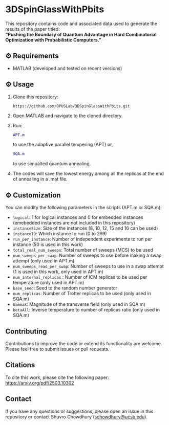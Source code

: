 # 3DSpinGlassWithPbits

This repository contains code and associated data used to generate the results of the paper titled:  
**“Pushing the Boundary of Quantum Advantage in Hard Combinatorial Optimization with Probabilistic Computers.”**

## ⚙️ Requirements

- MATLAB (developed and tested on recent versions)

## ⚙️ Usage

1. Clone this repository:
   ```
   https://github.com/OPUSLab/3DSpinGlassWithPbits.git
   ```
2. Open MATLAB and navigate to the cloned directory.

3. Run:
   ```matlab
   APT.m
   ``` 
   to use the adaptive parallel tempering (APT) or,

   ```matlab
   SQA.m
   ```
   to use simualted quantum annealing.

4. The codes will save the lowest energy among all the replicas at the end of annealing in a .mat file.


## ⚙️ Customization

You can modify the following parameters in the scripts (APT.m or SQA.m):

- `logical`: 1 for logical instances and 0 for embedded instances (emebedded instances are not included in this repository)
- `instanceSize`: Size of the instances (8, 10, 12, 15 and 16 can be used)
- `instanceID`: Which instance to run (0 to 299)
- `run_per_instance`: Number of independent experiments to run per instance (50 is used in this work)
- `total_real_num_sweeps`: Total number of sweeps (MCS) to be used
- `num_sweeps_per_swap`: Number of sweeps to use before making a swap attempt (only used in APT.m)
- `num_sweeps_read_per_swap`: Number of sweeps to use in a swap attempt (1 is used in this work, only used in APT.m)
- `num_internal_replicas` : Number of ICM replicas to be used per temperature (only used in APT.m)
- `base_seed`: Seed to the random number generator
- `num_replicas`: Number of Trotter replicas to be used (only used in SQA.m)
- `GammaX`: Magnitude of the transverse field (only used in SQA.m)
- `betaAll`: Inverse temperature to number of replicas ratio (only used in SQA.m)

## Contributing

Contributions to improve the code or extend its functionality are welcome. Please feel free to submit issues or pull requests.


## Citations

To cite this work, please cite the following paper: 
https://arxiv.org/pdf/2503.10302

## Contact

If you have any questions or suggestions, please open an issue in this repository or contact Shuvro Chowdhury (schowdhury@ucsb.edu).
